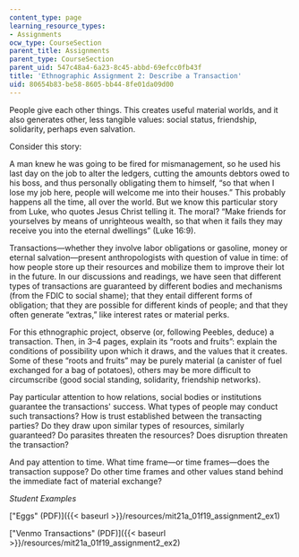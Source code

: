 ```yaml
---
content_type: page
learning_resource_types:
- Assignments
ocw_type: CourseSection
parent_title: Assignments
parent_type: CourseSection
parent_uid: 547c48a4-6a23-8c45-abbd-69efcc0fb43f
title: 'Ethnographic Assignment 2: Describe a Transaction'
uid: 80654b83-be58-8605-bb44-8fe01da09d00
---
```


People give each other things. This creates useful material worlds, and it also generates other, less tangible values: social status, friendship, solidarity, perhaps even salvation.

Consider this story:

A man knew he was going to be fired for mismanagement, so he used his last day on the job to alter the ledgers, cutting the amounts debtors owed to his boss, and thus personally obligating them to himself, “so that when I lose my job here, people will welcome me into their houses.” This probably happens all the time, all over the world. But we know this particular story from Luke, who quotes Jesus Christ telling it. The moral? “Make friends for yourselves by means of unrighteous wealth, so that when it fails they may receive you into the eternal dwellings” (Luke 16:9).

Transactions—whether they involve labor obligations or gasoline, money or eternal salvation—present anthropologists with question of value in time: of how people store up their resources and mobilize them to improve their lot in the future. In our discussions and readings, we have seen that different types of transactions are guaranteed by different bodies and mechanisms (from the FDIC to social shame); that they entail different forms of obligation; that they are possible for different kinds of people; and that they often generate “extras,” like interest rates or material perks.

For this ethnographic project, observe (or, following Peebles, deduce) a transaction. Then, in 3–4 pages, explain its “roots and fruits”: explain the conditions of possibility upon which it draws, and the values that it creates. Some of these “roots and fruits” may be purely material (a canister of fuel exchanged for a bag of potatoes), others may be more difficult to circumscribe (good social standing, solidarity, friendship networks).

Pay particular attention to how relations, social bodies or institutions guarantee the transactions' success. What types of people may conduct such transactions? How is trust established between the transacting parties? Do they draw upon similar types of resources, similarly guaranteed? Do parasites threaten the resources? Does disruption threaten the transaction?

And pay attention to time. What time frame—or time frames—does the transaction suppose? Do other time frames and other values stand behind the immediate fact of material exchange?

_Student Examples_

["Eggs" (PDF)]({{< baseurl >}}/resources/mit21a_01f19_assignment2_ex1)

["Venmo Transactions" (PDF)]({{< baseurl >}}/resources/mit21a_01f19_assignment2_ex2)